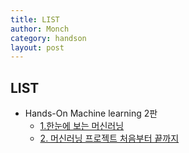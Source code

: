 ```yaml
---
title: LIST
author: Monch
category: handson
layout: post
---
```


 <h2><b>LIST</b></h2>

-  Hands-On Machine learning 2판 
   * [1.한눈에 보는 머신러닝](https://songminkee.github.io//handson/2020/05/10/1.html)
   * [2. 머신러닝 프로젝트 처음부터 끝까지](https://songminkee.github.io//handson/2020/05/12/2.html)





